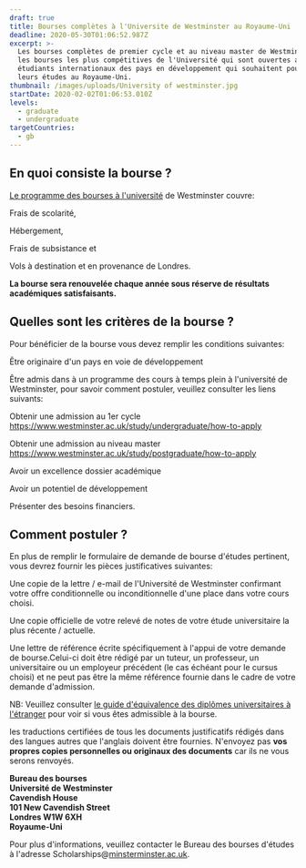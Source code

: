 ```yaml
---
draft: true
title: Bourses complètes à l'Universite de Westminster au Royaume-Uni
deadline: 2020-05-30T01:06:52.987Z
excerpt: >-
  Les bourses complètes de premier cycle et au niveau master de Westminster sont
  les bourses les plus compétitives de l'Université qui sont ouvertes aux
  étudiants internationaux des pays en développement qui souhaitent poursuivre
  leurs études au Royaume-Uni.
thumbnail: /images/uploads/University of westminster.jpg
startDate: 2020-02-02T01:06:53.010Z
levels:
  - graduate
  - undergraduate
targetCountries:
  - gb
---
```

## En quoi consiste la bourse ?

[Le programme des bourses à l'université](https://www.westminster.ac.uk/study/fees-and-funding/scholarships/westminster-undergraduate-full-scholarship) de Westminster couvre:

Frais de scolarité, 

Hébergement, 

Frais de subsistance et 

Vols à destination et en provenance de Londres. 

**La bourse sera renouvelée chaque année sous réserve de résultats académiques satisfaisants.**

## Quelles sont les critères de la bourse ?

Pour bénéficier de la bourse vous devez remplir les conditions suivantes:

Être originaire d'un pays en voie de développement 

Être admis dans à un programme des cours à temps plein à l'université de Westminster, pour savoir comment postuler, veuillez consulter les liens suivants:

Obtenir une admission au 1er cycle <https://www.westminster.ac.uk/study/undergraduate/how-to-apply>

Obtenir une admission au niveau master <https://www.westminster.ac.uk/study/postgraduate/how-to-apply>

Avoir un excellence dossier académique

Avoir un potentiel de développement 

Présenter des besoins financiers.

## Comment postuler ?

En plus de remplir le formulaire de demande de bourse d'études pertinent, vous devrez fournir les pièces justificatives suivantes:

Une copie de la lettre / e-mail de l'Université de Westminster confirmant votre offre conditionnelle ou inconditionnelle d'une place dans votre cours choisi.

Une copie officielle de votre relevé de notes de votre étude universitaire la plus récente / actuelle.

Une lettre de référence écrite spécifiquement à l'appui de votre demande de bourse.Celui-ci doit être rédigé par un tuteur, un professeur, un universitaire ou un employeur précédent (le cas échéant pour le cursus choisi) et ne peut pas être la même référence fournie dans le cadre de votre demande d'admission.

NB: Veuillez consulter [le guide d'équivalence des diplômes universitaires à l'étranger](https://www.westminster.ac.uk/sites/default/public-files/general-documents/overseas-academic-qualifications-equivalency-chart.pdf) pour voir si vous êtes admissible à la bourse.

les traductions certifiées de tous les documents justificatifs rédigés dans des langues autres que l'anglais doivent être fournies. N'envoyez pas **vos propres copies personnelles ou originaux des documents** car ils ne vous serons renvoyés.

**Bureau des bourses\
Université de Westminster\
Cavendish House\
101 New Cavendish Street\
Londres W1W 6XH\
Royaume-Uni**

Pour plus d'informations, veuillez contacter le Bureau des bourses d'études à l'adresse Scholarships@[minsterminster.ac.uk](mailto:scholarships@westminster.ac.uk).

